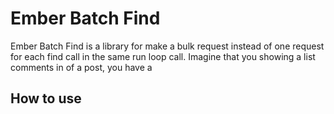 # Ember Batch Find

Ember Batch Find is a library for make a bulk request instead of one request for each find call in the same run loop call. Imagine that you showing a list comments in of a post, you have a

## How to use


